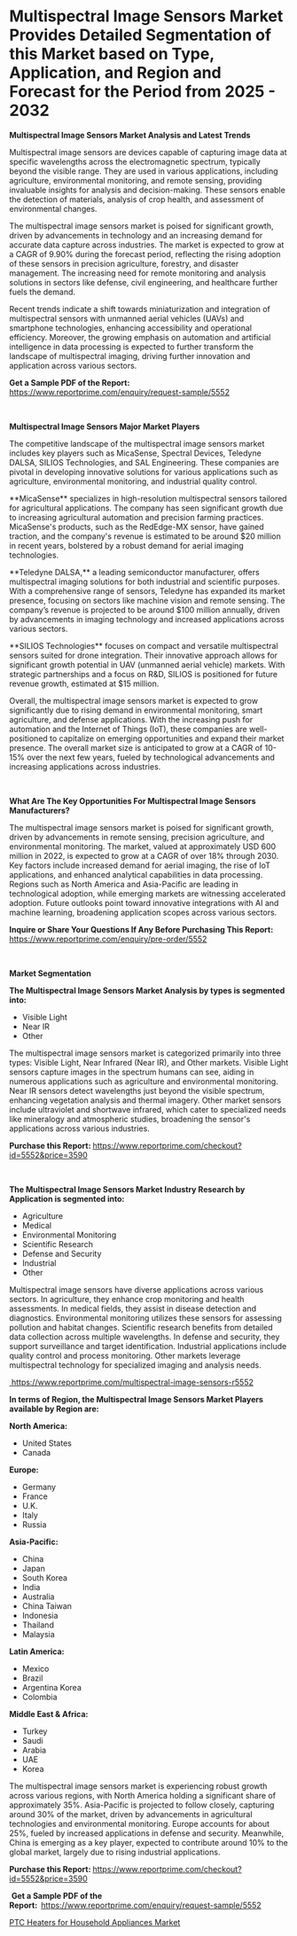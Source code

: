 <p><h1>Multispectral Image Sensors Market Provides Detailed Segmentation of this Market based on Type, Application, and Region and Forecast for the Period from 2025 - 2032</h1></p><p><strong>Multispectral Image Sensors Market Analysis and Latest Trends</strong></p>
<p><p>Multispectral image sensors are devices capable of capturing image data at specific wavelengths across the electromagnetic spectrum, typically beyond the visible range. They are used in various applications, including agriculture, environmental monitoring, and remote sensing, providing invaluable insights for analysis and decision-making. These sensors enable the detection of materials, analysis of crop health, and assessment of environmental changes.</p><p>The multispectral image sensors market is poised for significant growth, driven by advancements in technology and an increasing demand for accurate data capture across industries. The market is expected to grow at a CAGR of 9.90% during the forecast period, reflecting the rising adoption of these sensors in precision agriculture, forestry, and disaster management. The increasing need for remote monitoring and analysis solutions in sectors like defense, civil engineering, and healthcare further fuels the demand.</p><p>Recent trends indicate a shift towards miniaturization and integration of multispectral sensors with unmanned aerial vehicles (UAVs) and smartphone technologies, enhancing accessibility and operational efficiency. Moreover, the growing emphasis on automation and artificial intelligence in data processing is expected to further transform the landscape of multispectral imaging, driving further innovation and application across various sectors.</p></p>
<p><strong>Get a Sample PDF of the Report:&nbsp;</strong> <a href="https://www.reportprime.com/enquiry/request-sample/5552?utm_campaign=2625&utm_medium=2&utm_source=Github&utm_content=ia&utm_term=19032025&utm_id=multispectral-image-sensors">https://www.reportprime.com/enquiry/request-sample/5552</a></p>
<p>&nbsp;</p>
<p><strong>Multispectral Image Sensors Major Market Players</strong></p>
<p><p>The competitive landscape of the multispectral image sensors market includes key players such as MicaSense, Spectral Devices, Teledyne DALSA, SILIOS Technologies, and SAL Engineering. These companies are pivotal in developing innovative solutions for various applications such as agriculture, environmental monitoring, and industrial quality control.</p><p>**MicaSense** specializes in high-resolution multispectral sensors tailored for agricultural applications. The company has seen significant growth due to increasing agricultural automation and precision farming practices. MicaSense's products, such as the RedEdge-MX sensor, have gained traction, and the company's revenue is estimated to be around $20 million in recent years, bolstered by a robust demand for aerial imaging technologies.</p><p>**Teledyne DALSA,** a leading semiconductor manufacturer, offers multispectral imaging solutions for both industrial and scientific purposes. With a comprehensive range of sensors, Teledyne has expanded its market presence, focusing on sectors like machine vision and remote sensing. The company’s revenue is projected to be around $100 million annually, driven by advancements in imaging technology and increased applications across various sectors.</p><p>**SILIOS Technologies** focuses on compact and versatile multispectral sensors suited for drone integration. Their innovative approach allows for significant growth potential in UAV (unmanned aerial vehicle) markets. With strategic partnerships and a focus on R&D, SILIOS is positioned for future revenue growth, estimated at $15 million.</p><p>Overall, the multispectral image sensors market is expected to grow significantly due to rising demand in environmental monitoring, smart agriculture, and defense applications. With the increasing push for automation and the Internet of Things (IoT), these companies are well-positioned to capitalize on emerging opportunities and expand their market presence. The overall market size is anticipated to grow at a CAGR of 10-15% over the next few years, fueled by technological advancements and increasing applications across industries.</p></p>
<p>&nbsp;</p>
<p><strong>What Are The Key Opportunities For Multispectral Image Sensors Manufacturers?</strong></p>
<p><p>The multispectral image sensors market is poised for significant growth, driven by advancements in remote sensing, precision agriculture, and environmental monitoring. The market, valued at approximately USD 600 million in 2022, is expected to grow at a CAGR of over 18% through 2030. Key factors include increased demand for aerial imaging, the rise of IoT applications, and enhanced analytical capabilities in data processing. Regions such as North America and Asia-Pacific are leading in technological adoption, while emerging markets are witnessing accelerated adoption. Future outlooks point toward innovative integrations with AI and machine learning, broadening application scopes across various sectors.</p></p>
<p><strong>Inquire or Share Your Questions If Any Before Purchasing This Report:</strong> <a href="https://www.reportprime.com/enquiry/pre-order/5552?utm_campaign=2625&utm_medium=2&utm_source=Github&utm_content=ia&utm_term=19032025&utm_id=multispectral-image-sensors">https://www.reportprime.com/enquiry/pre-order/5552</a></p>
<p>&nbsp;</p>
<p><strong>Market Segmentation</strong></p>
<p><strong>The Multispectral Image Sensors Market Analysis by types is segmented into:</strong></p>
<p><ul><li>Visible Light</li><li>Near IR</li><li>Other</li></ul></p>
<p><p>The multispectral image sensors market is categorized primarily into three types: Visible Light, Near Infrared (Near IR), and Other markets. Visible Light sensors capture images in the spectrum humans can see, aiding in numerous applications such as agriculture and environmental monitoring. Near IR sensors detect wavelengths just beyond the visible spectrum, enhancing vegetation analysis and thermal imagery. Other market sensors include ultraviolet and shortwave infrared, which cater to specialized needs like mineralogy and atmospheric studies, broadening the sensor's applications across various industries.</p></p>
<p><strong>Purchase this Report:&nbsp;</strong><a href="https://www.reportprime.com/checkout?id=5552&price=3590&utm_campaign=2625&utm_medium=2&utm_source=Github&utm_content=ia&utm_term=19032025&utm_id=multispectral-image-sensors">https://www.reportprime.com/checkout?id=5552&price=3590</a></p>
<p>&nbsp;</p>
<p><strong>The Multispectral Image Sensors Market Industry Research by Application is segmented into:</strong></p>
<p><ul><li>Agriculture</li><li>Medical</li><li>Environmental Monitoring</li><li>Scientific Research</li><li>Defense and Security</li><li>Industrial</li><li>Other</li></ul></p>
<p><p>Multispectral image sensors have diverse applications across various sectors. In agriculture, they enhance crop monitoring and health assessments. In medical fields, they assist in disease detection and diagnostics. Environmental monitoring utilizes these sensors for assessing pollution and habitat changes. Scientific research benefits from detailed data collection across multiple wavelengths. In defense and security, they support surveillance and target identification. Industrial applications include quality control and process monitoring. Other markets leverage multispectral technology for specialized imaging and analysis needs.</p></p>
<p><a href="https://www.reportprime.com/multispectral-image-sensors-r5552?utm_campaign=2625&utm_medium=2&utm_source=Github&utm_content=ia&utm_term=19032025&utm_id=multispectral-image-sensors">&nbsp;https://www.reportprime.com/multispectral-image-sensors-r5552</a></p>
<p><strong>In terms of Region, the Multispectral Image Sensors Market Players available by Region are:</strong></p>
<p>
    <p> <strong> North America: </strong>
        <ul>
            <li>United States</li>
            <li>Canada</li>
        </ul>
        </p> 
    <p> <strong> Europe: </strong>
        <ul>
            <li>Germany</li>
            <li>France</li>
            <li>U.K.</li>
            <li>Italy</li>
            <li>Russia</li>
        </ul>
        </p> 
    <p> <strong> Asia-Pacific: </strong>
        <ul>
            <li>China</li>
            <li>Japan</li>
            <li>South Korea</li>
            <li>India</li>
            <li>Australia</li>
            <li>China Taiwan</li>
            <li>Indonesia</li>
            <li>Thailand</li>
            <li>Malaysia</li>
        </ul>
        </p> 
    <p> <strong> Latin America: </strong>
        <ul>
            <li>Mexico</li>
            <li>Brazil</li>
            <li>Argentina Korea</li>
            <li>Colombia</li>
        </ul>
        </p> 
    <p> <strong> Middle East & Africa: </strong>
        <ul>
            <li>Turkey</li>
            <li>Saudi</li>
            <li>Arabia</li>
            <li>UAE</li>
            <li>Korea</li>
        </ul>
    </p>
    </p>
<p><p>The multispectral image sensors market is experiencing robust growth across various regions, with North America holding a significant share of approximately 35%. Asia-Pacific is projected to follow closely, capturing around 30% of the market, driven by advancements in agricultural technologies and environmental monitoring. Europe accounts for about 25%, fueled by increased applications in defense and security. Meanwhile, China is emerging as a key player, expected to contribute around 10% to the global market, largely due to rising industrial applications.</p></p>
<p><strong>Purchase this Report: </strong><a href="https://www.reportprime.com/checkout?id=5552&price=3590&utm_campaign=2625&utm_medium=2&utm_source=Github&utm_content=ia&utm_term=19032025&utm_id=multispectral-image-sensors">https://www.reportprime.com/checkout?id=5552&price=3590</a></p>
<p>&nbsp;<strong>Get a Sample PDF of the Report:&nbsp;&nbsp;</strong><a href="https://www.reportprime.com/enquiry/request-sample/5552?utm_campaign=2625&utm_medium=2&utm_source=Github&utm_content=ia&utm_term=19032025&utm_id=multispectral-image-sensors">https://www.reportprime.com/enquiry/request-sample/5552</a></p>
<p><strong></strong></p>
<p><p><a href="https://github.com/hillsmyung726/Market-Research-Report-List-1/blob/main/ptc-heaters-for-household-appliances-market.md?utm_campaign=2625&utm_medium=2&utm_source=Github&utm_content=ia&utm_term=19032025&utm_id=multispectral-image-sensors">PTC Heaters for Household Appliances Market</a></p></p>